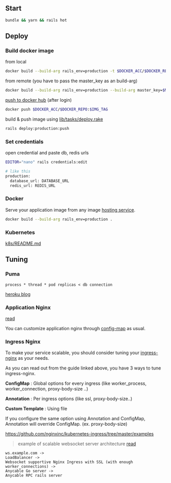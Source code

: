 ## Start

```bash
bundle && yarn && rails hot
```

## Deploy

### Build docker image

from local
```bash
docker build --build-arg rails_env=production -t $DOCKER_ACC/$DOCKER_REPO:$IMG_TAG .
```

from remote (you have to pass the master_key as an build-arg)
```bash
docker build --build-arg rails_env=production --build-arg master_key=$MASTER_KEY -t $DOCKER_ACC/$DOCKER_REPO:$IMG_TAG .
```

[push to docker hub](http://blog.shippable.com/build-a-docker-image-and-push-it-to-docker-hub) (after login)
```bash
docker push $DOCKER_ACC/$DOCKER_REPO:$IMG_TAG
```

build & push image using [lib/tasks/deploy.rake](lib/tasks/deploy.rake)

```bash
rails deploy:production:push
```

### Set credentials

open credential and paste db, redis urls

```bash
EDITOR="nano" rails credentials:edit

# like this
production:
  database_url: DATABASE_URL
  redis_url: REDIS_URL
```

### Docker

Serve your application image from any image [hosting service](https://hub.docker.com/).

```bash
docker build --build-arg rails_env=production .
```

### Kubernetes

[k8s/README.md](k8s/README.md)

## Tuning

### Puma

`process * thread * pod replicas < db connection`

[heroku blog](https://devcenter.heroku.com/articles/deploying-rails-applications-with-the-puma-web-server#process-count-value)

### Application Nginx

[read](https://www.digitalocean.com/community/tutorials/how-to-optimize-nginx-configuration)

You can customize application nginx through [config-map](k8s/project/rails-template-stimulus-nginx-conf.yaml) as usual.

### Ingress Nginx

To make your service scalable, you should consider tuning your [ingress-nginx](https://kubernetes.github.io/ingress-nginx) as your needs.

As you can read out from the guide linked above, you have 3 ways to tune ingress-nginx.

**ConfigMap** : Global options for every ingress (like worker_process, worker_connection, proxy-body-size ..)

**Annotation** : Per ingress options (like ssl, proxy-body-size..)

**Custom Template** : Using file

If you configure the same option using Annotation and ConfigMap, Annotation will override ConfigMap. (ex. proxy-body-size)

https://github.com/nginxinc/kubernetes-ingress/tree/master/examples

> example of scalable websocket server architecture
[read](https://github.com/nginxinc/kubernetes-ingress/tree/master/examples/websocket)
```text
ws.example.com ->
LoadBalancer ->
Websocket supportive Nginx Ingress with SSL (with enough worker_connections) ->
Anycable Go server ->
Anycable RPC rails server
```
